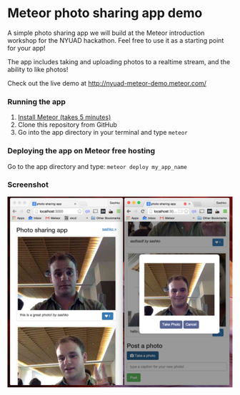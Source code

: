 # Meteor photo sharing app demo

A simple photo sharing app we will build at the Meteor introduction workshop for the NYUAD hackathon. Feel free to use it as a starting point for your app!

The app includes taking and uploading photos to a realtime stream, and the ability to like photos!

Check out the live demo at <http://nyuad-meteor-demo.meteor.com/>

### Running the app

1. [Install Meteor (takes 5 minutes)](https://www.meteor.com/install)
2. Clone this repository from GitHub
3. Go into the app directory in your terminal and type `meteor`

### Deploying the app on Meteor free hosting

Go to the app directory and type: `meteor deploy my_app_name`

### Screenshot

![screenshot](screenshot.png)
